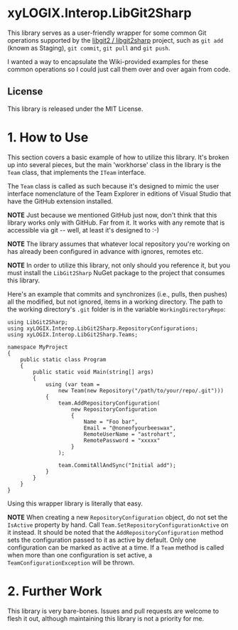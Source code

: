 # xyLOGIX.Interop.LibGit2Sharp
This library serves as a user-friendly wrapper for some common Git operations supported by the [libgit2
/
libgit2sharp](https://github.com/libgit2/libgit2sharp) project, such as `git add` (known as Staging), `git commit`, `git pull` and `git push`.  

I wanted a way to encapsulate the Wiki-provided examples for these common operations so I could just call them over and over again from code.
## License
This library is released under the MIT License.
# 1. How to Use
This section covers a basic example of how to utilize this library.  It's broken up into several pieces, but the main 'workhorse' class in the library is the `Team` class, that implements the `ITeam` interface.

The `Team` class is called as such because it's designed to mimic the user interface nomenclature of the Team Explorer in editions of Visual Studio that have the GitHub extension installed.

**NOTE** Just because we mentioned GitHub just now, don't think that this library works only with GitHub.  Far from it.  It works with any remote that is accessible via git -- well, at least it's designed to :-)

**NOTE** The library assumes that whatever local repository you're working on has already been configured in advance with ignores, remotes etc.

**NOTE** In order to utilize this library, not only should you reference it, but you must install the ```LibGit2Sharp``` NuGet package to the project that consumes this library.

Here's an example that commits and synchronizes (i.e., pulls, then pushes) all the modified, but not ignored, items in a working directory.  The path to the working directory's `.git` folder is in the variable `WorkingDirectoryRepo`:

```
using LibGit2Sharp;
using xyLOGIX.Interop.LibGit2Sharp.RepositoryConfigurations;
using xyLOGIX.Interop.LibGit2Sharp.Teams;

namespace MyProject
{
    public static class Program
    {
        public static void Main(string[] args)
        {
            using (var team =
                new Team(new Repository("/path/to/your/repo/.git")))
            {
                team.AddRepositoryConfiguration(
                    new RepositoryConfiguration
                    {
                        Name = "Foo bar",
                        Email = "@noneofyourbeeswax",
                        RemoteUserName = "astrohart",
                        RemotePassword = "xxxxx"
                    }
                );

                team.CommitAllAndSync("Initial add");
            }
        }
    }
}
```

Using this wrapper library is literally that easy. 

**NOTE** When creating a new `RepositoryConfiguration` object, do not set the `IsActive` property by hand.  Call `Team.SetRepositoryConfigurationActive` on it instead.  It should be noted that the `AddRepositoryConfiguration` method sets the configuration passed to it as active by default.  Only one configuration can be marked as active at a time.  If a `Team` method is called when more than one configuration is set active, a `TeamConfigurationException` will be thrown.

# 2. Further Work

This library is very bare-bones. Issues and pull requests are welcome to flesh it out, although maintaining this library is not a priority for me.
